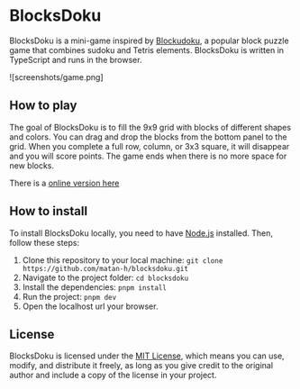 # BlocksDoku

BlocksDoku is a mini-game inspired by [Blockudoku](https://play.google.com/store/apps/details?id=com.easybrain.block.puzzle.games), a popular block puzzle game that combines sudoku and Tetris elements. BlocksDoku is written in TypeScript and runs in the browser.

![screenshots/game.png]

## How to play
The goal of BlocksDoku is to fill the 9x9 grid with blocks of different shapes and colors. You can drag and drop the blocks from the bottom panel to the grid. When you complete a full row, column, or 3x3 square, it will disappear and you will score points. The game ends when there is no more space for new blocks.

There is a [online version here](http://localhost:5173/)

## How to install
To install BlocksDoku locally, you need to have [Node.js](https://nodejs.org) installed. Then, follow these steps:

1. Clone this repository to your local machine: `git clone https://github.com/matan-h/blocksdoku.git`
2. Navigate to the project folder: `cd blocksdoku`
3. Install the dependencies: `pnpm install`
4. Run the project: `pnpm dev`
6. Open the localhost url your browser.

## License

BlocksDoku is licensed under the [MIT License](https://opensource.org/license/MIT/), which means you can use, modify, and distribute it freely, as long as you give credit to the original author and include a copy of the license in your project.
